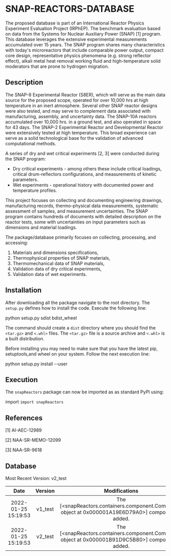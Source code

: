 SNAP-REACTORS-DATABASE
======================

The proposed database is part of an International Reactor Physics Experiment Evaluation Project (IRPhEP).
The benchmark evaluation based on data from the Systems for Nuclear Auxiliary Power (SNAP) [1] program.
This database leverages the extensive experimental measurements accumulated over 15 years.
The SNAP program shares many characteristics with today's microreactors that include comparable power output, 
compact core design, representative physics phenomena (e.g. strong reflector effect),
alkali metal heat removal working fluid and high-temperature solid moderators that are prone to hydrogen migration.

Description
-----------

The SNAP-8 Experimental Reactor (S8ER), which will serve as the main data source for the proposed scope, 
operated for over 10,000 hrs at high temperature in an inert atmosphere. 
Several other SNAP reactor designs were also tested, and may serve to complement 
data associated with manufacturing, assembly, and uncertainty data. 
The SNAP-10A reactors accumulated over 10,000 hrs. in a ground test, and also operated in space for 43 days. 
The SNAP-2 Experimental Reactor and Developmental Reactor were extensively tested at high temperature. 
This broad experience can serve as a solid technological base for the validation of advanced computational methods.

A series of dry and wet critical experiments [2, 3] were conducted during the SNAP program:
-	Dry critical experiments - among others these include critical loadings, critical drum-reflectors configurations, and measurements of kinetic parameters.
-	Wet experiments - operational history with documented power and temperature profiles.

This project focuses on collecting and documenting engineering drawings, manufacturing records, 
thermo-physical data measurements, systematic assessment of samples, 
and measurement uncertainties. 
The SNAP program contains hundreds of documents with detailed description on the reactor tests, 
some with uncertainties on input parameters such as dimensions and material loadings. 

The package/database primarily focuses on collecting, processing, and accessing:

1. Materials and dimensions specifications,
2. Thermophysical properties of SNAP materials,
3. Thermomechanical data of SNAP materials,
4. Validation data of dry critical experiments,
5. Validation data of wet experiments.


Installation
------------
After downloading all the package navigate to the root directory.
The ``setup.py`` defines how to install the code.
Execute the following line:

python setup.py sdist bdist_wheel


The command should create a ``dist`` directory where you should find the `<tar.gz>`
and `<.whl>` files. The `<tar.gz>` file is a source archive and `<.whl>` is a built distribution.

Before installing you may need to make sure that you have the latest pip, setuptools,and wheel on your system.
Follow the next execution line:

python setup.py install --user


Execution
---------
The `snapReactors` package can now be imported as as standard PyPI using:

import ``import snapReactors``



References
----------
[1] AI-AEC-12989 

[2] NAA-SR-MEMO-12099 

[3] NAA-SR-9618



Database
--------  
Most Recent Version: v2_test   

|Date|Version|Modifications|
| :---: | :---: | :---: |
|2022-01-25 15:19:53|v1_test |The [<snapReactors.containers.component.Component object at 0x000001A19E6D79A0>] component is added.|
|2022-01-25 15:19:53|v2_test |The [<snapReactors.containers.component.Component object at 0x000001B91D9C5B80>] component is added.|
